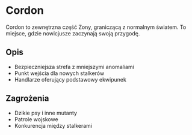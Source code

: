 # Cordon

Cordon to zewnętrzna część Zony, graniczącą z normalnym światem. To miejsce, gdzie nowicjusze zaczynają swoją przygodę.

## Opis
- Bezpieczniejsza strefa z mniejszymi anomaliami
- Punkt wejścia dla nowych stalkerów
- Handlarze oferujący podstawowy ekwipunek

## Zagrożenia
- Dzikie psy i inne mutanty
- Patrole wojskowe
- Konkurencja między stalkerami